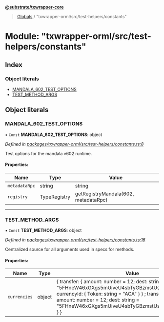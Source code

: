 **[@substrate/txwrapper-core](../README.md)**

> [Globals](../globals.md) / "txwrapper-orml/src/test-helpers/constants"

# Module: "txwrapper-orml/src/test-helpers/constants"

## Index

### Object literals

* [MANDALA\_602\_TEST\_OPTIONS](_txwrapper_orml_src_test_helpers_constants_.md#MANDALA_722_test_options)
* [TEST\_METHOD\_ARGS](_txwrapper_orml_src_test_helpers_constants_.md#test_method_args)

## Object literals

### MANDALA\_602\_TEST\_OPTIONS

▪ `Const` **MANDALA\_602\_TEST\_OPTIONS**: object

*Defined in [packages/txwrapper-orml/src/test-helpers/constants.ts:8](https://github.com/paritytech/txwrapper-core/blob/731a943/packages/txwrapper-orml/src/test-helpers/constants.ts#L8)*

Test options for the mandala v602 runtime.

#### Properties:

Name | Type | Value |
------ | ------ | ------ |
`metadataRpc` | string | string |
`registry` | TypeRegistry | getRegistryMandala(602, metadataRpc) |

___

### TEST\_METHOD\_ARGS

▪ `Const` **TEST\_METHOD\_ARGS**: object

*Defined in [packages/txwrapper-orml/src/test-helpers/constants.ts:16](https://github.com/paritytech/txwrapper-core/blob/731a943/packages/txwrapper-orml/src/test-helpers/constants.ts#L16)*

Centralized source for all arguments used in specs for methods.

#### Properties:

Name | Type | Value |
------ | ------ | ------ |
`currencies` | object | { transfer: { amount: number = 12; dest: string = "5FHneW46xGXgs5mUiveU4sbTyGBzmstUspZC92UhjJM694ty"; currencyId: { Token: string = "ACA" }  } ; transferNativeCurrency: { amount: number = 12; dest: string = "5FHneW46xGXgs5mUiveU4sbTyGBzmstUspZC92UhjJM694ty" }  } |
